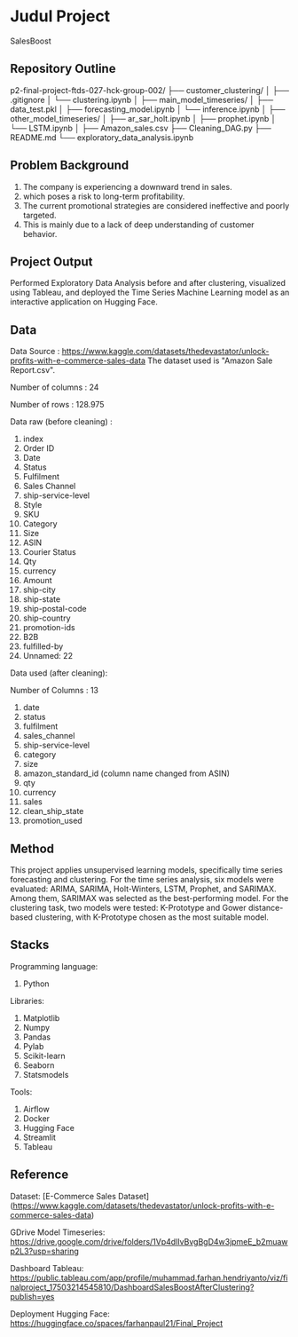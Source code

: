 # Judul Project
SalesBoost

## Repository Outline

p2-final-project-ftds-027-hck-group-002/
├── customer_clustering/
│   ├── .gitignore
│   └──  clustering.ipynb
│
├── main_model_timeseries/
│   ├── data_test.pkl
│   ├── forecasting_model.ipynb
│   └── inference.ipynb
│
├── other_model_timeseries/
│   ├── ar_sar_holt.ipynb
│   ├── prophet.ipynb
│   └── LSTM.ipynb
│
├── Amazon_sales.csv
├── Cleaning_DAG.py
├── README.md
└── exploratory_data_analysis.ipynb


## Problem Background

1. The company is experiencing a downward trend in sales.
2. which poses a risk to long-term profitability.
3. The current promotional strategies are considered ineffective and poorly targeted.
4. This is mainly due to a lack of deep understanding of customer behavior.


## Project Output

Performed Exploratory Data Analysis before and after clustering, visualized using Tableau, and deployed the Time Series Machine Learning model as an interactive application on Hugging Face.


## Data

Data Source : https://www.kaggle.com/datasets/thedevastator/unlock-profits-with-e-commerce-sales-data
The dataset used is "Amazon Sale Report.csv".

Number of columns : 24

Number of rows : 128.975

Data raw (before cleaning) :

1. index
2. Order ID
3. Date
4. Status
5. Fulfilment
6. Sales Channel
7. ship-service-level
8. Style
9. SKU
10. Category
11. Size
12. ASIN
13. Courier Status
14. Qty
15. currency
16. Amount
17. ship-city
18. ship-state
19. ship-postal-code
20. ship-country
21. promotion-ids
22. B2B
23. fulfilled-by
24. Unnamed: 22

Data used (after cleaning):

Number of Columns : 13
1. date
2. status
3. fulfilment
4. sales_channel
5. ship-service-level
6. category
7. size
8. amazon_standard_id (column name changed from ASIN)
9. qty
10. currency
11. sales
12. clean_ship_state
13. promotion_used


## Method
This project applies unsupervised learning models, specifically time series forecasting and clustering. For the time series analysis, six models were evaluated: ARIMA, SARIMA, Holt-Winters, LSTM, Prophet, and SARIMAX. Among them, SARIMAX was selected as the best-performing model.
For the clustering task, two models were tested: K-Prototype and Gower distance-based clustering, with K-Prototype chosen as the most suitable model.


## Stacks
Programming language:
1. Python

Libraries:
1. Matplotlib
2. Numpy
3. Pandas
4. Pylab
5. Scikit-learn
6. Seaborn
7. Statsmodels

Tools:
1. Airflow
2. Docker
3. Hugging Face
4. Streamlit
5. Tableau


## Reference
Dataset:
[E-Commerce Sales Dataset] (https://www.kaggle.com/datasets/thedevastator/unlock-profits-with-e-commerce-sales-data)

GDrive Model Timeseries:
https://drive.google.com/drive/folders/1Vp4dlIvBvgBgD4w3jpmeE_b2muawp2L3?usp=sharing

Dashboard Tableau: 
https://public.tableau.com/app/profile/muhammad.farhan.hendriyanto/viz/finalproject_17503214545810/DashboardSalesBoostAfterClustering?publish=yes

Deployment Hugging Face:
https://huggingface.co/spaces/farhanpaul21/Final_Project